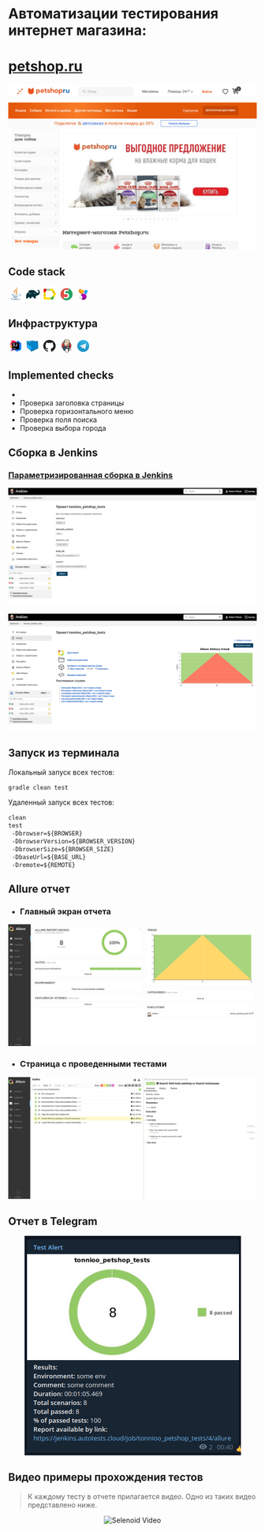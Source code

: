# Автоматизации тестирования интернет магазина:
# <a target="_blank" href="https://www.petshop.ru/">petshop.ru</a>

<img title="petshopmainpage" src="images/screenshot/Screenshot from 2022-06-05 02-31-40.png">

## Code stack
<p align="left">
<img width="6%" title="Java" src="images/logo/Java.svg">
<img width="6%" title="Gradle" src="images/logo/Gradle.svg">
<img width="6%" title="Allure Report" src="images/logo/Allure_Report.svg">
<img width="6%" title="JUnit5" src="images/logo/JUnit5.svg">
<img width="6%" title="Selenide" src="images/logo/Selenide.svg">
</p>

## Инфраструктура
<p align="left">
<img width="6%" title="IntelliJ IDEA" src="images/logo/Intelij_IDEA.svg">
<img width="6%" title="Selenoid" src="images/logo/Selenoid.svg">
<img width="6%" title="GitHub" src="images/logo/GitHub.svg">
<img width="6%" title="Jenkins" src="images/logo/Jenkins.svg">
<img width="6%" title="Telegram" src="images/logo/Telegram.svg">
</p>

## Implemented checks
-  
- Проверка заголовка страницы 
- Проверка горизонтального меню
- Проверка поля поиска 
- Проверка выбора города


## Сборка в Jenkins
### <a target="_blank" href="https://jenkins.autotests.cloud/job/tonnioo_petshop_tests/">Параметризированная сборка в Jenkins</a>
<p align="center">
<img title="Jenkins Job Run with parameters" src="images/screenshot/Jenkins_1.png">
</p>
<p align="center">
<img title="Jenkins Dashboard" src="images/screenshot/Jenkins_2.png">
</p>

## Запуск из терминала
Локальный запуск всех тестов:
```
gradle clean test
```
Удаленный запуск всех тестов:
```
clean
test
 -Dbrowser=${BROWSER}
 -DbrowserVersion=${BROWSER_VERSION}
 -DbrowserSize=${BROWSER_SIZE}
 -DbaseUrl=${BASE_URL}
 -Dremote=${REMOTE}
```

## Allure отчет
- ### Главный экран отчета
<p align="center">
<img title="Allure Overview Dashboard" src="images/screenshot/allure_2.png">
</p>

- ### Страница с проведенными тестами
<p align="center">
<img title="Allure Test Page"src="images/screenshot/allure_1.png">
</p>

## Отчет в Telegram
<p align="center">
<img title="Telegram notification message" src="images/screenshot/Telegram.png">
</p>

## Видео примеры прохождения тестов
> К каждому тесту в отчете прилагается видео. Одно из таких видео представлено ниже.
<p align="center">
  <img title="Selenoid Video" src="images/gif/video.gif">
</p>

